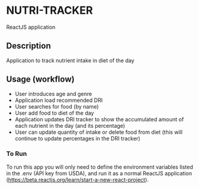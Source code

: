 # NUTRI-TRACKER

ReactJS application


## Description

Application to track nutrient intake in diet of the day

## Usage (workflow)

- User introduces age and genre
- Application load recommended DRI
- User searches for food (by name)
- User add food to diet of the day
- Application updates DRI tracker to show the accumulated amount of each nutrient in the day (and its percentage)
- User can update quantity of intake or delete food from diet (this will continue to update percentages in the DRI tracker)


### To Run

To run this app you will only need to define the environment variables listed in the .env (API key from USDA), and run it as a normal ReactJS application (https://beta.reactjs.org/learn/start-a-new-react-project).
